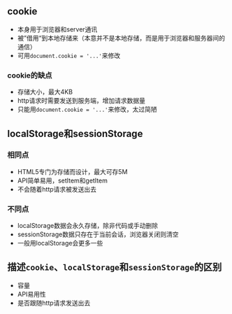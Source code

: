 
## cookie
- 本身用于浏览器和server通讯
- 被”借用“到本地存储来（本意并不是本地存储，而是用于浏览器和服务器间的通信）
- 可用`document.cookie = '...'`来修改
### cookie的缺点
- 存储大小，最大4KB
- http请求时需要发送到服务端，增加请求数据量
- 只能用`document.cookie = '...'`来修改，太过简陋

## localStorage和sessionStorage
### 相同点
- HTML5专门为存储而设计，最大可存5M
- API简单易用，setItem和getItem
- 不会随着http请求被发送出去

### 不同点
- localStorage数据会永久存储，除非代码或手动删除
- sessionStorage数据只存在于当前会话，浏览器关闭则清空
- 一般用localStorage会更多一些

## 描述`cookie`、`localStorage`和`sessionStorage`的区别
- 容量
- API易用性
- 是否跟随http请求发送出去